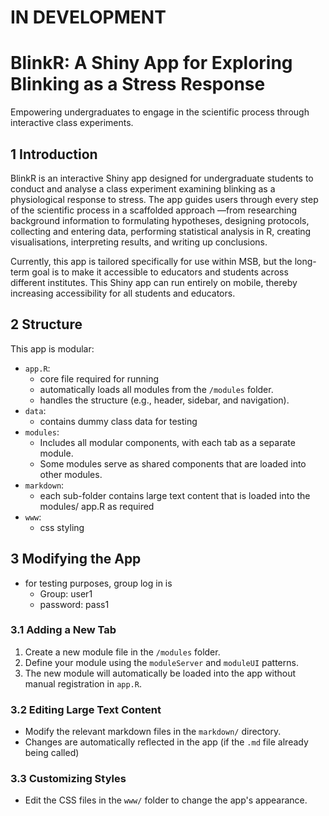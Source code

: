 # IN DEVELOPMENT


# BlinkR: A Shiny App for Exploring Blinking as a Stress Response

Empowering undergraduates to engage in the scientific process through interactive class experiments.

## 1	Introduction
BlinkR is an interactive Shiny app designed for undergraduate students to conduct and analyse a class experiment examining blinking as a physiological response to stress. The app guides users through every step of the scientific process in a scaffolded approach —from researching background information to formulating hypotheses, designing protocols, collecting and entering data, performing statistical analysis in R, creating visualisations, interpreting results, and writing up conclusions. 

Currently, this app is tailored specifically for use within MSB, but the long-term goal is to make it accessible to educators and students across different institutes. This Shiny app can run entirely on mobile, thereby increasing accessibility for all students and educators. 

## 2	Structure
This app is modular:

- `app.R`:
	- core file required for running
	- automatically loads all modules from the `/modules` folder.
	- handles the structure (e.g., header, sidebar, and navigation).
- `data`: 
	- contains dummy class data for testing
- `modules`:
	- Includes all modular components, with each tab as a separate module.
	- Some modules serve as shared components that are loaded into other modules.
- `markdown`:
	- each sub-folder contains large text content that is loaded into the modules/ app.R as required
- `www`:
	- css styling

## 3	Modifying the App
- for testing purposes, group log in is
	- Group: user1
	- password: pass1
### 3.1	Adding a New Tab

1. Create a new module file in the `/modules` folder.
2. Define your module using the `moduleServer` and `moduleUI` patterns.
3. The new module will automatically be loaded into the app without manual registration in `app.R`.

### 3.2	Editing Large Text Content

- Modify the relevant markdown files in the `markdown/` directory.
- Changes are automatically reflected in the app (if the `.md` file already being called)

### 3.3	Customizing Styles

- Edit the CSS files in the `www/` folder to change the app's appearance.

